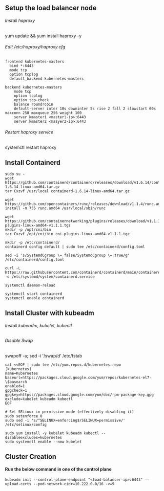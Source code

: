 

## Setup the load balancer node 
###### Install haproxy
yum update && yum install haproxy -y

###### Edit /etc/haproxy/haproxy.cfg
```
frontend kubernetes-masters
  bind *:6443
  mode tcp
  option tcplog
  default_backend kubernetes-masters
   
backend kubernetes-masters
    mode tcp
    option tcplog
    option tcp-check
    balance roundrobin
    default-server inter 10s downinter 5s rise 2 fall 2 slowstart 60s maxconn 250 maxqueue 256 weight 100
    server kmaster1 <master1-ip>:6443 
    server kmaster2 <masyer2-ip>:6443 
```

###### Restart haproxy service
systemctl restart haproxy

## Install Containerd
```
sudo su -
wget https://github.com/containerd/containerd/releases/download/v1.6.14/containerd-1.6.14-linux-amd64.tar.gz
tar Cxzvf /usr/local containerd-1.6.14-linux-amd64.tar.gz

wget https://github.com/opencontainers/runc/releases/download/v1.1.4/runc.amd64
install -m 755 runc.amd64 /usr/local/sbin/runc

wget https://github.com/containernetworking/plugins/releases/download/v1.1.1/cni-plugins-linux-amd64-v1.1.1.tgz
mkdir -p /opt/cni/bin
tar Cxzvf /opt/cni/bin cni-plugins-linux-amd64-v1.1.1.tgz

mkdir -p /etc/containerd/
containerd config default | sudo tee /etc/containerd/config.toml

sed -i 's/SystemdCgroup \= false/SystemdCgroup \= true/g' /etc/containerd/config.toml

curl -L https://raw.githubusercontent.com/containerd/containerd/main/containerd.service -o /etc/systemd/system/containerd.service

systemctl daemon-reload

systemctl start containerd
systemctl enable containerd
```
## Install Cluster with kubeadm
###### Install kubeadm, kubelet, kubectl

###### Disable Swap
swapoff -a; sed -i '/swap/d' /etc/fstab

```
cat <<EOF | sudo tee /etc/yum.repos.d/kubernetes.repo
[kubernetes]
name=Kubernetes
baseurl=https://packages.cloud.google.com/yum/repos/kubernetes-el7-\$basearch
enabled=1
gpgcheck=1
gpgkey=https://packages.cloud.google.com/yum/doc/rpm-package-key.gpg
exclude=kubelet kubeadm kubectl
EOF

# Set SELinux in permissive mode (effectively disabling it)
sudo setenforce 0
sudo sed -i 's/^SELINUX=enforcing$/SELINUX=permissive/' /etc/selinux/config

sudo yum install -y kubelet kubeadm kubectl --disableexcludes=kubernetes
sudo systemctl enable --now kubelet
```


## Cluster Creation
#### Run the below command in one of the control plane

```
kubeadm init --control-plane-endpoint "<load-balancer-ip>:6443" --upload-certs --pod-network-cidr=10.222.0.0/16 -v=9
```
